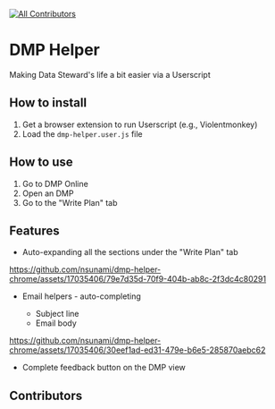 [![All Contributors](https://img.shields.io/github/all-contributors/nsunami/dmp-helper?color=ee8449&style=flat-square)](#contributors)

# DMP Helper

Making Data Steward's life a bit easier via a Userscript

## How to install

1. Get a browser extension to run Userscript (e.g., Violentmonkey)
2. Load the `dmp-helper.user.js` file

## How to use

1. Go to DMP Online
2. Open an DMP
3. Go to the "Write Plan" tab

## Features

- Auto-expanding all the sections under the "Write Plan" tab

https://github.com/nsunami/dmp-helper-chrome/assets/17035406/79e7d35d-70f9-404b-ab8c-2f3dc4c80291

- Email helpers - auto-completing

  - Subject line
  - Email body

https://github.com/nsunami/dmp-helper-chrome/assets/17035406/30eef1ad-ed31-479e-b6e5-285870aebc62

- Complete feedback button on the DMP view

## Contributors

<!-- ALL-CONTRIBUTORS-LIST:START - Do not remove or modify this section -->
<!-- prettier-ignore-start -->
<!-- markdownlint-disable -->

<!-- markdownlint-restore -->
<!-- prettier-ignore-end -->

<!-- ALL-CONTRIBUTORS-LIST:END -->
